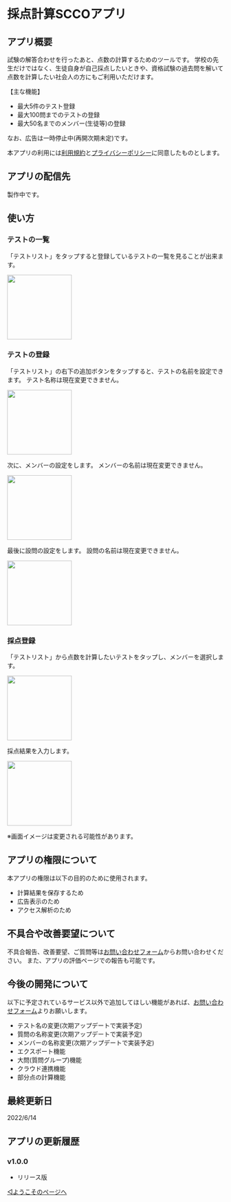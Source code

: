 # 採点計算SCCOアプリ

## アプリ概要

試験の解答合わせを行ったあと、点数の計算するためのツールです。
学校の先生だけではなく、生徒自身が自己採点したいときや、資格試験の過去問を解いて点数を計算したい社会人の方にもご利用いただけます。

【主な機能】

- 最大5件のテスト登録
- 最大100問までのテストの登録
- 最大50名までのメンバー(生徒等)の登録

なお、広告は一時停止中(再開次期未定)です。

本アプリの利用には[利用規約](../common/terms.md)と[プライバシーポリシー](../common/privacypolicy.md)に同意したものとします。


## アプリの配信先

製作中です。


## 使い方

### テストの一覧

「テストリスト」をタップすると登録しているテストの一覧を見ることが出来ます。

<img src='Screenshot_1655101491.png' width='150'>

### テストの登録

「テストリスト」の右下の追加ボタンをタップすると、テストの名前を設定できます。
テスト名称は現在変更できません。

<img src='Screenshot_1655101859.png' width='150'>

次に、メンバーの設定をします。
メンバーの名前は現在変更できません。

<img src='Screenshot_1655101467.png' width='150'>

最後に設問の設定をします。
設問の名前は現在変更できません。

<img src='Screenshot_1655101488.png' width='150'>

### 採点登録

「テストリスト」から点数を計算したいテストをタップし、メンバーを選択します。

<img src='Screenshot_1655102154.png' width='150'>

採点結果を入力します。

<img src='Screenshot_1655101499.png' width='150'>


※画面イメージは変更される可能性があります。




## アプリの権限について

本アプリの権限は以下の目的のために使用されます。

- 計算結果を保存するため
- 広告表示のため
- アクセス解析のため



## 不具合や改善要望について

不具合報告、改善要望、ご質問等は[お問い合わせフォーム](https://forms.gle/6G7RaQP7uG7ufKSP8)からお問い合わせください。
また、アプリの評価ページでの報告も可能です。



## 今後の開発について

以下に予定されているサービス以外で追加してほしい機能があれば、[お問い合わせフォーム](https://forms.gle/6G7RaQP7uG7ufKSP8)よりお願いします。

- テスト名の変更(次期アップデートで実装予定)
- 質問の名称変更(次期アップデートで実装予定)
- メンバーの名称変更(次期アップデートで実装予定)
- エクスポート機能
- 大問(質問グループ)機能
- クラウド連携機能
- 部分点の計算機能


## 最終更新日

2022/6/14


## アプリの更新履歴

### v1.0.0

- リリース版


[◁ようこそのページへ](../index.md)
